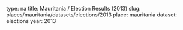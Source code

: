 type: na
title: Mauritania / Election Results (2013)
slug: places/mauritania/datasets/elections/2013
place: mauritania
dataset: elections
year: 2013
